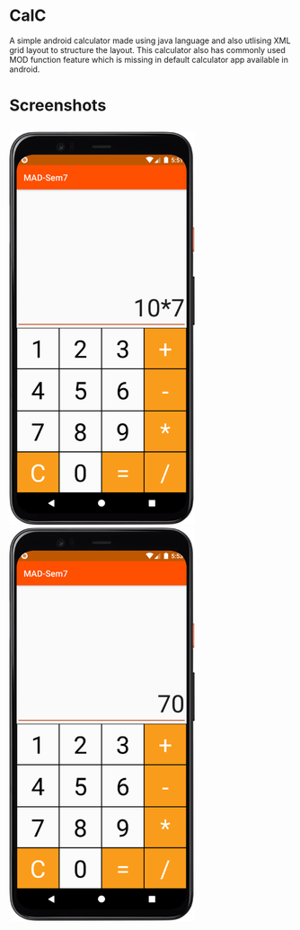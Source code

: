 # CalC
 A simple android calculator made using java language and also utlising XML grid layout to structure the layout. This calculator also has commonly used MOD function feature which is missing in default calculator app available in android.

# Screenshots
<img src="screenshots/ss1.png" height="700" padding="20">                 <img src="screenshots/ss2.png" height="700">
---


